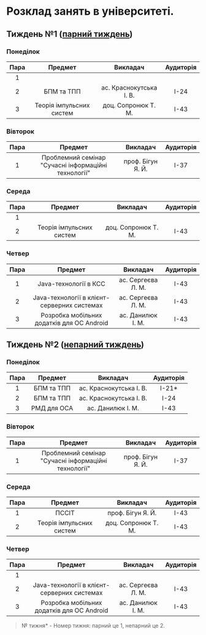 # Розклад занять в університеті.

## Тиждень №1 ([парний тиждень](http://xn--e1acfoeecss7k.com.ua/))

### Понеділок

| Пара | Предмет | Викладач | Аудиторія |
| :--: | :------:| :------: | :-------: |
| 1 |  |  |  |
| 2 | БПМ та ТПП | ас. Краснокутська І. В. | I-24 |
| 3 | Теорія імпульсних систем | доц. Сопронюк Т. М. | I-43 |

### Вівторок

| Пара | Предмет | Викладач | Аудиторія |
| :--: | :------:| :------: | :-------: |
| 1 | Проблемний семінар "Сучасні інформаційні технології" | проф. Бігун Я. Й. | I-37 |

### Середа

| Пара | Предмет | Викладач | Аудиторія |
| :--: | :------:| :------: | :-------: |
| 1 |  |  |  |
| 2 | Теорія імпульсних систем | доц. Сопронюк Т. М. | I-43 |

### Четвер

| Пара | Предмет | Викладач | Аудиторія |
| :--: | :------:| :------: | :-------: |
| 1 | Java-технології в КСС | ас. Сергеєва Л. М. | I-43 |
| 2 | Java-технології в клієнт-серверних системах | ас. Сергеєва Л. М. | I-43 |
| 3 | Розробка мобільних додатків для ОС Android | ас. Данилюк І. М. | I-43 |

## Тиждень №2 ([непарний тиждень](http://xn--e1acfoeecss7k.com.ua/))

### Понеділок

| Пара | Предмет | Викладач | Аудиторія |
| :--: | :------:| :------: | :-------: |
| 1 | БПМ та ТПП | ас. Краснокутська І. В. | I-21* |
| 2 | БПМ та ТПП | ас. Краснокутська І. В. | I-24 |
| 3 | РМД для ОСА | ас. Данилюк І. М. | I-43 |

### Вівторок

| Пара | Предмет | Викладач | Аудиторія |
| :--: | :------:| :------: | :-------: |
| 1 | Проблемний семінар "Сучасні інформаційні технології" | проф. Бігун Я. Й. | I-37 |

### Середа

| Пара | Предмет | Викладач | Аудиторія |
| :--: | :------:| :------: | :-------: |
| 1 | ПССІТ | проф. Бігун Я. Й. | I-43 |
| 2 | Теорія імпульсних систем | доц. Сопронюк Т. М. | I-43 |

### Четвер

| Пара | Предмет | Викладач | Аудиторія |
| :--: | :------:| :------: | :-------: |
| 1 |  |  |  |
| 2 | Java-технології в клієнт-серверних системах | ас. Сергеєва Л. М. | I-43 |
| 3 | Розробка мобільних додатків для ОС Android | ас. Данилюк І. М. | I-43 |

> № тижня* - Номер тижня: парний це 1, непарний це 2.
